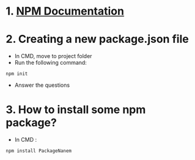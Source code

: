 # 1. [NPM Documentation](https://docs.npmjs.com/)

# 2. Creating a new package.json file
  - In CMD, move to project folder
  - Run the following command:
  ```
  npm init
  ```
  - Answer the questions

# 3. How to install some npm package?
  - In CMD : 
  ```
  npm install PackageNanem
  ```
